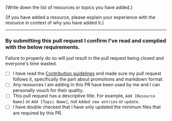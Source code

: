 <!-- 
    Steps to complete this Pull Request (PR)

    1. Please fill in the bracket enclosed fields {...} below.
    2. Make sure you say YES to all the conditions and check the boxes at the bottom by placing a 'x' in between the brackes [ ]. Like this - [x].
    3. Submit the PR.
-->

{Write down the list of resources or topics you have added.}

{If you have added a resource, please explain your experience with the resource in context of why you have added it.}

---

### By submitting this pull request I confirm I've read and complied with the below requirements.

Failure to properly do so will just result in the pull request being closed and everyone's time wasted.

- [ ] I have read the [Contribution guidelines](https://github.com/fnplus/learn-for-free/blob/master/CONTRIBUTING.md) and made sure my pull request follows it, specifically the part about promotions and markdown format.
- [ ] Any resources I am adding in this PR have been used by me and I can personally vouch for their quality.
- [ ] This pull request has a descriptive title. For example, `Add [Resource Name]` or `Add [Topic Name]`, not `Added new entries` or `update`.
- [ ] I have double checked that I have only updated the minimum files that are required by this PR.
